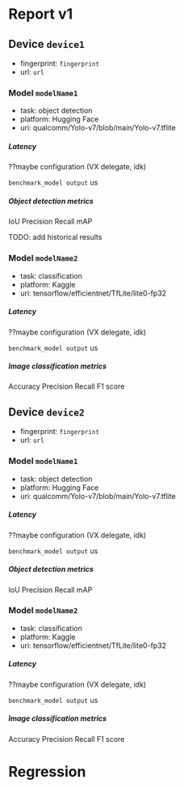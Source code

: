 # Report v1

## Device `device1`
- fingerprint: `fingerprint`
- url: `url`

### Model `modelName1`
- task: object detection
- platform: Hugging Face
- uri: qualcomm/Yolo-v7/blob/main/Yolo-v7.tflite

##### Latency
??maybe configuration (VX delegate, idk)

`benchmark_model output` us

##### Object detection metrics

IoU
Precision
Recall
mAP

TODO: add historical results

### Model `modelName2`
- task: classification
- platform: Kaggle
- uri: tensorflow/efficientnet/TfLite/lite0-fp32

##### Latency
??maybe configuration (VX delegate, idk)

`benchmark_model output` us

##### Image classification metrics

Accuracy
Precision
Recall
F1 score

## Device `device2`
- fingerprint: `fingerprint`
- url: `url`

### Model `modelName1`
- task: object detection
- platform: Hugging Face
- uri: qualcomm/Yolo-v7/blob/main/Yolo-v7.tflite

##### Latency
??maybe configuration (VX delegate, idk)

`benchmark_model output` us

##### Object detection metrics

IoU
Precision
Recall
mAP

### Model `modelName2`
- task: classification
- platform: Kaggle
- uri: tensorflow/efficientnet/TfLite/lite0-fp32

##### Latency
??maybe configuration (VX delegate, idk)

`benchmark_model output` us

##### Image classification metrics

Accuracy
Precision
Recall
F1 score


# Regression